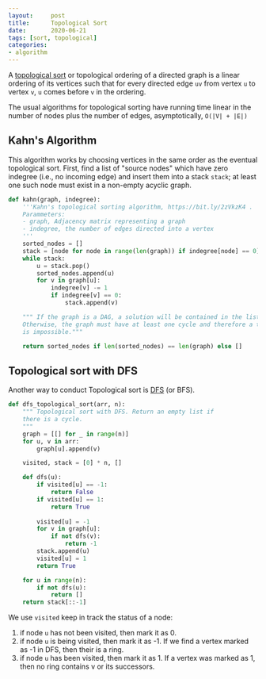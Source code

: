 ```yaml
---
layout:     post
title:      Topological Sort
date:       2020-06-21
tags: [sort, topological]
categories: 
- algorithm
---
```

A [topological sort](https://bit.ly/2zVkzK4) or topological ordering of a directed graph is a linear ordering of its vertices such that for every directed edge `uv` from vertex `u` to vertex `v`, `u` comes before `v` in the ordering.

The usual algorithms for topological sorting have running time linear in the number of nodes plus the number of edges, asymptotically, `O(|V| + |E|)`

## Kahn's Algorithm
This algorithm works by choosing vertices in the same order as the eventual topological sort. First, find a list of "source nodes" which have zero indegree (i.e., no incoming edge) and insert them into a stack `stack`; at least one such node must exist in a non-empty acyclic graph.

```python
def kahn(graph, indegree):
    '''Kahn's topological sorting algorithm, https://bit.ly/2zVkzK4 .
    Parammeters:
    - graph, Adjacency matrix representing a graph
    - indegree, the number of edges directed into a vertex
    '''
    sorted_nodes = []
    stack = [node for node in range(len(graph)) if indegree[node] == 0]
    while stack:
        u = stack.pop()
        sorted_nodes.append(u)
        for v in graph[u]:
            indegree[v] -= 1
            if indegree[v] == 0:
                stack.append(v)

    """ If the graph is a DAG, a solution will be contained in the list sorted_nodes.
    Otherwise, the graph must have at least one cycle and therefore a topological sort 
    is impossible."""

    return sorted_nodes if len(sorted_nodes) == len(graph) else []
```


## Topological sort with DFS 
Another way to conduct Topological sort is [DFS](https://raw.githubusercontent.com/GaoangLiu/figures/master/codes/dfs_topological_sort.py) (or BFS). 

```python
def dfs_topological_sort(arr, n):
    """ Topological sort with DFS. Return an empty list if 
    there is a cycle. 
    """
    graph = [[] for _ in range(n)]
    for u, v in arr:
        graph[u].append(v)

    visited, stack = [0] * n, []

    def dfs(u):
        if visited[u] == -1:
            return False
        if visited[u] == 1:
            return True
            
        visited[u] = -1
        for v in graph[u]:
            if not dfs(v):
                return -1
        stack.append(u)
        visited[u] = 1
        return True

    for u in range(n):
        if not dfs(u):
            return []
    return stack[::-1]
```
We use `visited` keep in track the status of a node:
1. if node `u` has not been visited, then mark it as 0.
2. if node `u` is being visited, then mark it as -1. If we find a vertex marked as -1 in DFS, then their is a ring.
3. if node `u` has been visited, then mark it as 1. If a vertex was marked as 1, then no ring contains v or its successors.